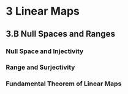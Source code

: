 # 3 Linear Maps

## 3.B Null Spaces and Ranges

### Null Space and Injectivity

### Range and Surjectivity

### Fundamental Theorem of Linear Maps
